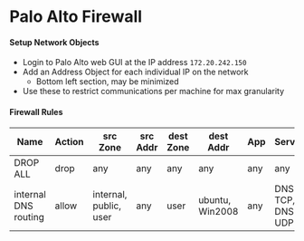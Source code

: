 # Palo Alto Firewall

#### Setup Network Objects
- Login to Palo Alto web GUI at the IP address `172.20.242.150`
- Add an Address Object for each individual IP on the network
  - Bottom left section, may be minimized
- Use these to restrict communications per machine for max granularity

#### Firewall Rules
| Name                 | Action | src Zone               | src Addr | dest Zone | dest Addr       | App | Service          | 
|----------------------|--------|------------------------|----------|-----------|-----------------|-----|------------------| 
| DROP ALL             | drop   | any                    | any      | any       | any             | any | any              | 
| internal DNS routing | allow  | internal, public, user | any      | user      | ubuntu, Win2008 | any | DNS-TCP, DNS-UDP | 


